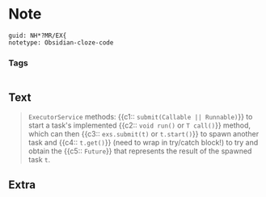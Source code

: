 # Note
```
guid: NH*?MR/EX{
notetype: Obsidian-cloze-code
```

### Tags
```
```

## Text
<blockquote>
  <p><code>ExecutorService</code> methods: {{c1:: <code>submit(Callable<T> || Runnable)</code>}} to start a task's implemented {{c2:: <code>void run()</code> or <code>T call()</code>}} method, which can then {{c3:: <code>exs.submit(t)</code> or <code>t.start()</code>}} to spawn another task and {{c4:: <code>t.get()</code>}} (need to wrap in try/catch block!) to try and obtain the {{c5:: <code>Future<T></code>}} that represents the result of the spawned task <code>t</code>.</p>
</blockquote>

## Extra

